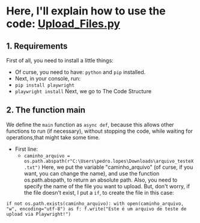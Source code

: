 # Here, I'll explain how to use the code: <a href="Upload_Files.py">Upload_Files.py</a> <br>


## 1. Requirements
First of all, you need to install a little things:
  - Of curse, you need to have: `python` and `pip` installed.
  - Next, in your console, run:
  - `pip install playwright`
  - `playwright install`
Next, we go to The Code Structure

## 2. The function main
We define the `main` function as `async def`, because this allows other functions to run (if necessary), without stopping the code, while waiting for operations,that might take some time. 
- First line:
  - `caminho_arquivo = os.path.abspath(r"C:\Users\pedro.lopes\Downloads\arquivo_testeX.txt")`
Here, we put the variable "caminho_arquivo" (of curse, if you want, you can change the name), and use the function os.path.abspath, to return an absolute path.
Also, you need to specify the name of the file you want to upload.
But, don't worry, if the file doesn't exist, I put a `if`, to create the file in this case:

`if not os.path.exists(caminho_arquivo):
        with open(caminho_arquivo, "w", encoding="utf-8") as f:
            f.write("Este é um arquivo de teste de upload via Playwright!")`

 


